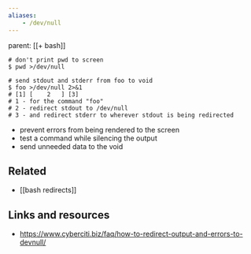 ```yaml
---
aliases:
	- /dev/null
---
```


parent: [[+ bash]] 

```shell
# don't print pwd to screen
$ pwd >/dev/null

# send stdout and stderr from foo to void
$ foo >/dev/null 2>&1
# [1] [    2   ] [3]
# 1 - for the command "foo"
# 2 - redirect stdout to /dev/null
# 3 - and redirect stderr to wherever stdout is being redirected
```

- prevent errors from being rendered to the screen 
- test a command while silencing the output
- send unneeded data to the void 

## Related

- [[bash redirects]]

## Links and resources
- https://www.cyberciti.biz/faq/how-to-redirect-output-and-errors-to-devnull/